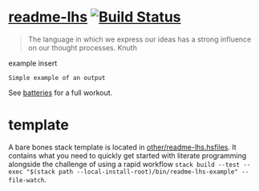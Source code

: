 [readme-lhs](https://tonyday567.github.io/readme-lhs) [![Build Status](https://travis-ci.org/tonyday567/readme-lhs.svg)](https://travis-ci.org/tonyday567/readme-lhs)
=====================================================================================================================================================================

<blockquote cite>
The language in which we express our ideas has a strong influence on our
thought processes. Knuth
</blockquote>

example insert

``` {.output .example}
Simple example of an output
```

See [batteries](https://tonyday567.github.io/batteries) for a full
workout.

template
========

A bare bones stack template is located in
[other/readme-lhs.hsfiles](other/readme-lhs.hsfiles). It contains what
you need to quickly get started with literate programming alongside the
challenge of using a rapid workflow
`stack build --test --exec "$(stack path --local-install-root)/bin/readme-lhs-example" --file-watch`.
